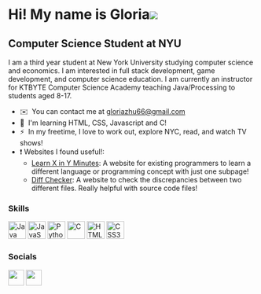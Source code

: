 Hi! My name is Gloria![](https://user-images.githubusercontent.com/18350557/176309783-0785949b-9127-417c-8b55-ab5a4333674e.gif)
===============================================================================================================================

Computer Science Student at NYU
-------------------------------

I am a third year student at New York University studying computer science and economics. I am interested in full stack development, game development, and computer science education. I am currently an instructor for KTBYTE Computer Science Academy teaching Java/Processing to students aged 8-17.

* ✉️  You can contact me at [gloriazhu66@gmail.com](mailto:gloriazhu66@gmail.com)
* 🧠  I'm learning HTML, CSS, Javascript and C! 
* ⚡  In my freetime, I love to work out, explore NYC, read, and watch TV shows!
* ❗️ Websites I found useful!:
    * [Learn X in Y Minutes](https://learnxinyminutes.com/): A website for existing programmers to learn a different language or programming concept with just one subpage!
    * [Diff Checker](https://diffchecker.com/): A website to check the discrepancies between two different files. Really helpful with source code files! 
### Skills


<p align="left">
<a href="https://www.oracle.com/java/" target="_blank" rel="noreferrer"><img src="https://raw.githubusercontent.com/danielcranney/readme-generator/main/public/icons/skills/java-colored.svg" width="36" height="36" alt="Java" /></a>
<a href="https://developer.mozilla.org/en-US/docs/Web/JavaScript" target="_blank" rel="noreferrer"><img src="https://raw.githubusercontent.com/danielcranney/readme-generator/main/public/icons/skills/javascript-colored.svg" width="36" height="36" alt="JavaScript" /></a>
<a href="https://www.python.org/" target="_blank" rel="noreferrer"><img src="https://raw.githubusercontent.com/danielcranney/readme-generator/main/public/icons/skills/python-colored.svg" width="36" height="36" alt="Python" /></a>
<a href="https://docs.microsoft.com/en-us/cpp/?view=msvc-170" target="_blank" rel="noreferrer"><img src="https://raw.githubusercontent.com/danielcranney/readme-generator/main/public/icons/skills/c-colored.svg" width="36" height="36" alt="C" /></a>
<a href="https://developer.mozilla.org/en-US/docs/Glossary/HTML5" target="_blank" rel="noreferrer"><img src="https://raw.githubusercontent.com/danielcranney/readme-generator/main/public/icons/skills/html5-colored.svg" width="36" height="36" alt="HTML5" /></a>
<a href="https://www.w3.org/TR/CSS/#css" target="_blank" rel="noreferrer"><img src="https://raw.githubusercontent.com/danielcranney/readme-generator/main/public/icons/skills/css3-colored.svg" width="36" height="36" alt="CSS3" /></a>
</p>


### Socials

<p align="left"> <a href="https://www.github.com/gzhu725" target="_blank" rel="noreferrer"><img src="https://raw.githubusercontent.com/danielcranney/readme-generator/main/public/icons/socials/github.svg" width="32" height="32" /></a> <a href="https://www.linkedin.com/in/gloria-zhu-7aa86a215/" target="_blank" rel="noreferrer"><img src="https://raw.githubusercontent.com/danielcranney/readme-generator/main/public/icons/socials/linkedin.svg" width="32" height="32" /></a></p>

